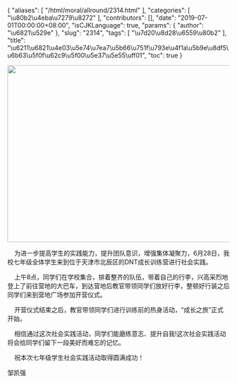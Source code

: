 {
    "aliases": [
        "/html/moral/allround/2314.html"
    ],
    "categories": [
        "\u80b2\u4eba\u7279\u8272"
    ],
    "contributors": [],
    "date": "2019-07-01T00:00:00+08:00",
    "isCJKLanguage": true,
    "params": {
        "author": "\u6821\u529e"
    },
    "slug": "2314",
    "tags": [
        "\u7d20\u8d28\u6559\u80b2"
    ],
    "title": "\u6211\u6821\u4e03\u5e74\u7ea7\u5b66\u751f\u793e\u4f1a\u5b9e\u8df5\u6b63\u5f0f\u62c9\u5f00\u5e37\u5e55\uff01",
    "toc": true
}


<img
    src="https://cdn.tfls.online/mirror/full/9f006eff27d9857503bb99e11d1fcf4732ecd2fd.jpg"
    style="display:block;margin-left:auto;margin-right:auto;"
    decoding="async"
    fetchpriority="auto"
    loading="lazy"
    height="400"
    width="600"
/>




    为进一步提高学生的实践能力，提升团队意识，增强集体凝聚力，6月28日，我校七年级全体学生来到位于天津市北辰区的DNT成长训练营进行社会实践。




    上午8点，同学们在学校集合，排着整齐的队伍，带着自己的行李，兴高采烈地登上了前往营地的大巴车，到达营地后教官带领同学们放好行李，整顿好行装之后同学们来到营地广场参加开营仪式。




    开营仪式结束之后，教官带领同学们进行训练前的热身活动，“成长之旅”正式开始。




    相信通过这次社会实践活动，同学们能磨练意志、提升自我!这次社会实践活动将会给同学们留下一段美好而难忘的记忆。




    祝本次七年级学生社会实践活动取得圆满成功！




 邹凯强




  



